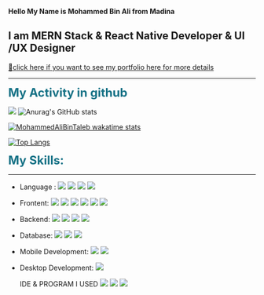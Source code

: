 **Hello My Name is Mohammed Bin Ali
from Madina**

## I am MERN Stack & React Native Developer & UI /UX Designer

[🔗click here if you want to see my portfolio here for more details](https://mohammedalicode.vercel.app/)

<hr/>

<span style="color:#167286;font-size:24px;font-weight:bold">My Activity in github</span>

![](https://komarev.com/ghpvc/?username=MohammedAliBinTaleb&color=blue)
![Anurag's GitHub stats](https://github-readme-stats.vercel.app/api?username=MohammedAliBinTaleb&count_private=true&title_color=167286&text_color=000)

[![MohammedAliBinTaleb wakatime stats](https://github-readme-stats.vercel.app/api/wakatime?username=mohammedalibintaleb)](https://github.com/anuraghazra/github-readme-stats)

[![Top Langs](https://github-readme-stats.vercel.app/api/top-langs/?username=MohammedAliBinTaleb&layout=compact)](https://github.com/MohammedAliBinTaleb/github-readme-stats)

<span style="color:#167286;font-size:24px;font-weight:bold">My Skills:</span>

<hr/>

- Language :
  [<img src="https://img.shields.io/badge/JavaScript-323330?style=for-the-badge&logo=javascript&logoColor=F7DF1E"/>]()
  [<img src="https://img.shields.io/badge/TypeScript-007ACC?style=for-the-badge&logo=typescript&logoColor=white"/>]()
  [<img src="https://img.shields.io/badge/Java-ED8B00?style=for-the-badge&logo=java&logoColor=white"/>]()
  [<img src="https://img.shields.io/badge/Rust-black?style=for-the-badge&logo=rust&logoColor=#E57324"/>]()

- Frontent:
  [<img src="https://img.shields.io/badge/HTML5-E34F26?style=for-the-badge&logo=html5&logoColor=white"/>]()
  [<img src="https://img.shields.io/badge/CSS3-1572B6?style=for-the-badge&logo=css3&logoColor=white"/>]()
  [<img src="https://img.shields.io/badge/React-20232A?style=for-the-badge&logo=react&logoColor=61DAFB"/>]()
  [<img src="https://img.shields.io/badge/Gatsby-663399?style=for-the-badge&logo=gatsby&logoColor=white"/>]()
  [<img src="https://img.shields.io/badge/Sass-CC6699?style=for-the-badge&logo=sass&logoColor=white"/>]()
  [<img src="https://img.shields.io/badge/Tailwind_CSS-38B2AC?style=for-the-badge&logo=tailwind-css&logoColor=white"/>]()

- Backend:
  [<img src="https://img.shields.io/badge/Node.js-339933?style=for-the-badge&logo=nodedotjs&logoColor=white"/>]()
  [<img src="https://img.shields.io/badge/Express.js-000000?style=for-the-badge&logo=express&logoColor=white"/>]()
  [<img src="https://img.shields.io/badge/Socket.io-010101?&style=for-the-badge&logo=Socket.io&logoColor=white"/>]()
  [<img src="https://img.shields.io/badge/next.js-000000?style=for-the-badge&logo=nextdotjs&logoColor=white"/>]()

- Database:
  [<img src="https://img.shields.io/badge/MySQL-00000F?style=for-the-badge&logo=mysql&logoColor=white"/>]()
  [<img src="https://img.shields.io/badge/MongoDB-white?style=for-the-badge&logo=mongodb&logoColor=4EA94B"/>]()
  [<img src="https://img.shields.io/badge/firebase-ffca28?style=for-the-badge&logo=firebase&logoColor=black"/>]()

- Mobile Development:
  [<img src="https://img.shields.io/badge/React_Native-20232A?style=for-the-badge&logo=react&logoColor=61DAFB"/>]()
  [<img src="https://img.shields.io/badge/Expo-1B1F23?style=for-the-badge&logo=expo&logoColor=white"/>]()

- Desktop Development:
  [<img src="https://img.shields.io/badge/Electron-2B2E3A?style=for-the-badge&logo=electron&logoColor=9FEAF9"/>]()

  IDE & PROGRAM I USED
  [<img src="https://img.shields.io/badge/Visual_Studio_Code-0078D4?style=for-the-badge&logo=visual%20studio%20code&logoColor=white"/>]()
  [<img src="https://img.shields.io/badge/Figma-F24E1E?style=for-the-badge&logo=figma&logoColor=white"/>]()
  [<img src="https://img.shields.io/badge/Notion-000000?style=for-the-badge&logo=notion&logoColor=white"/>]()
